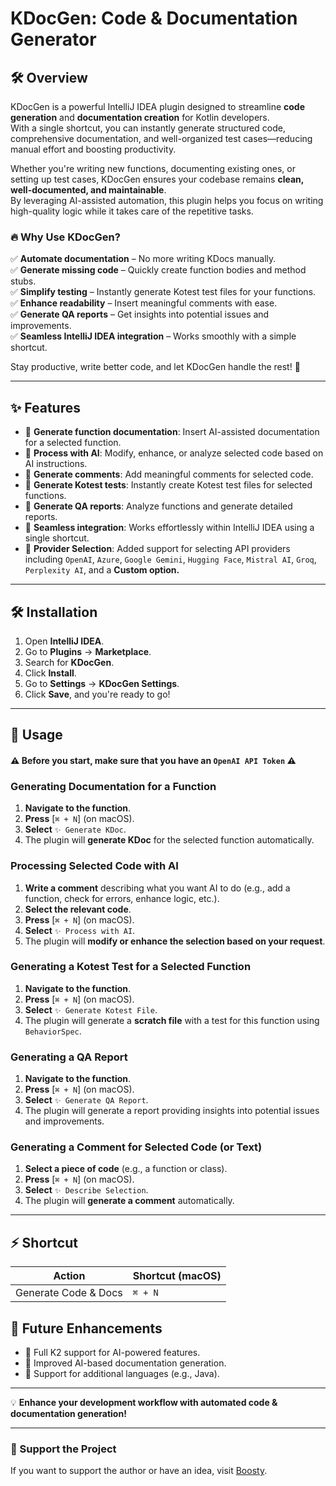<!-- Plugin description -->
# KDocGen: Code & Documentation Generator

## 🛠️ Overview

KDocGen is a powerful IntelliJ IDEA plugin designed to streamline **code generation** and **documentation creation** for
Kotlin developers. \
With a single shortcut, you can instantly generate structured code, comprehensive documentation, and well-organized test
cases—reducing manual effort and boosting productivity.

Whether you're writing new functions, documenting existing ones, or setting up test cases, KDocGen ensures your codebase
remains **clean, well-documented, and maintainable**. \
By leveraging AI-assisted automation, this plugin helps you focus on writing high-quality logic while it takes care of
the repetitive tasks.

### 🔥 Why Use KDocGen?

✅ **Automate documentation** – No more writing KDocs manually.  
✅ **Generate missing code** – Quickly create function bodies and method stubs.  
✅ **Simplify testing** – Instantly generate Kotest test files for your functions.  
✅ **Enhance readability** – Insert meaningful comments with ease.  
✅ **Generate QA reports** – Get insights into potential issues and improvements.  
✅ **Seamless IntelliJ IDEA integration** – Works smoothly with a simple shortcut.

Stay productive, write better code, and let KDocGen handle the rest! 🚀

---

## ✨ Features

- 🔹 **Generate function documentation**: Insert AI-assisted documentation for a selected function.
- 🔹 **Process with AI**: Modify, enhance, or analyze selected code based on AI instructions.
- 🔹 **Generate comments**: Add meaningful comments for selected code.
- 🔹 **Generate Kotest tests**: Instantly create Kotest test files for selected functions.
- 🔹 **Generate QA reports**: Analyze functions and generate detailed reports.
- 🔹 **Seamless integration**: Works effortlessly within IntelliJ IDEA using a single shortcut.
- 🔹 **Provider Selection**: Added support for selecting API providers including `OpenAI`, `Azure`, `Google Gemini`,
  `Hugging Face`, `Mistral AI`, `Groq`, `Perplexity AI`, and a **Custom option.**
---

## 🛠️ Installation

1. Open **IntelliJ IDEA**.
2. Go to **Plugins** → **Marketplace**.
3. Search for **KDocGen**.
4. Click **Install**.
5. Go to **Settings** → **KDocGen Settings**.
6. Click **Save**, and you're ready to go!

---

## 🚀 Usage

#### ⚠️ Before you start, make sure that you have an `OpenAI API Token` ⚠️

### **Generating Documentation for a Function**

1. **Navigate to the function**.
2. **Press** [`⌘ + N`] (on macOS).
3. **Select** `✨ Generate KDoc`.
4. The plugin will **generate KDoc** for the selected function automatically.

### **Processing Selected Code with AI**

1. **Write a comment** describing what you want AI to do (e.g., add a function, check for errors, enhance logic, etc.).
2. **Select the relevant code**.
3. **Press** [`⌘ + N`] (on macOS).
4. **Select** `✨ Process with AI`.
5. The plugin will **modify or enhance the selection based on your request**.

### **Generating a Kotest Test for a Selected Function**

1. **Navigate to the function**.
2. **Press** [`⌘ + N`] (on macOS).
3. **Select** `✨ Generate Kotest File`.
4. The plugin will generate a **scratch file** with a test for this function using `BehaviorSpec`.

### **Generating a QA Report**

1. **Navigate to the function**.
2. **Press** [`⌘ + N`] (on macOS).
3. **Select** `✨ Generate QA Report`.
4. The plugin will generate a report providing insights into potential issues and improvements.

### **Generating a Comment for Selected Code (or Text)**

1. **Select a piece of code** (e.g., a function or class).
2. **Press** [`⌘ + N`] (on macOS).
3. **Select** `✨ Describe Selection`.
4. The plugin will **generate a comment** automatically.

---

## ⚡ Shortcut

| Action               | Shortcut (macOS) |
|----------------------|------------------|
| Generate Code & Docs | `⌘ + N`          |

## 📌 Future Enhancements

- 🔹 Full K2 support for AI-powered features.
- 🔹 Improved AI-based documentation generation.
- 🔹 Support for additional languages (e.g., Java).

---

💡 **Enhance your development workflow with automated code & documentation generation!**

---

### 💖 Support the Project

If you want to support the author or have an idea, visit [Boosty](https://boosty.to/sapotero/donate).



<!-- Plugin description end -->
